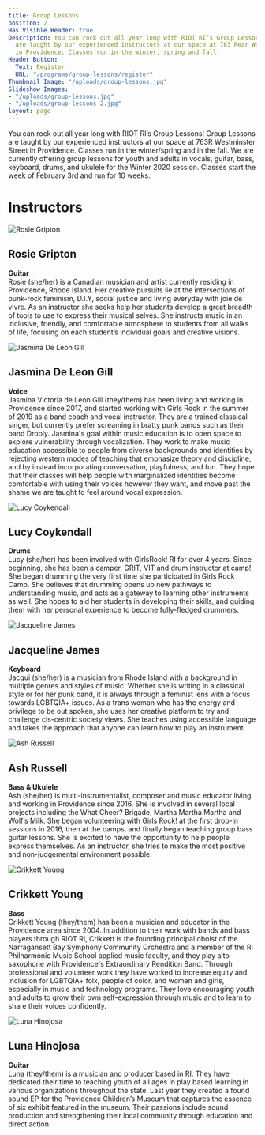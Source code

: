 ```yaml
---
title: Group Lessons
position: 2
Has Visible Header: true
Description: You can rock out all year long with RIOT RI’s Group Lessons! Group Lessons
  are taught by our experienced instructors at our space at 763 Rear Westminster Street
  in Providence. Classes run in the winter, spring and fall.
Header Button:
  Text: Register
  URL: "/programs/group-lessons/register"
Thumbnail Image: "/uploads/group-lessons.jpg"
Slideshow Images:
- "/uploads/group-lessons.jpg"
- "/uploads/group-lessons-2.jpg"
layout: page
---
```


You can rock out all year long with RIOT RI’s Group Lessons! Group Lessons are taught by our experienced instructors at our space at 763R Westminster Street in Providence. Classes run in the winter/spring and in the fall.  We are currently offering group lessons for youth and adults in vocals, guitar, bass, keyboard, drums, and ukulele for the Winter 2020 session. Classes start the week of February 3rd and run for 10 weeks. 

# Instructors

![Rosie Gripton](/uploads/rosie-headshot-1.jpeg)
## Rosie Gripton
**Guitar**  
Rosie (she/her) is a Canadian musician and artist currently residing in Providence, Rhode Island. Her creative pursuits lie at the intersections of punk-rock feminism, D.I.Y, social justice and living everyday with joie de vivre. As an instructor she seeks help her students develop a great breadth of tools to use to express their musical selves. She instructs music in an inclusive, friendly,  and comfortable atmosphere to students from all walks of life, focusing on each student’s individual goals and creative visions.

![Jasmina De Leon Gill](/uploads/Jasmina%20De%20Leon%20Gill.jpg)
## Jasmina De Leon Gill
**Voice**  
Jasmina Victoria de Leon Gill (they/them) has been living and working in Providence since 2017, and started working with Girls Rock in the summer of 2019 as a band coach and vocal instructor. They are a trained classical singer, but currently prefer screaming in bratty punk bands such as their band Drooly. Jasmina's goal within music education is to open space to explore vulnerability through vocalization. They work to make music education accessible to people from diverse backgrounds and identities by rejecting western modes of teaching that emphasize theory and discipline, and by instead incorporating conversation, playfulness, and fun. They hope that their classes will help people with marginalized identities become comfortable with using their voices however they want, and move past the shame we are taught to feel around vocal expression.

![Lucy Coykendall](/uploads/00510B33-4D83-4F85-B992-FA352E9773A7-768x1024.jpeg)
## Lucy Coykendall
**Drums**  
Lucy (she/her) has been involved with GirlsRock! RI for over 4 years. Since beginning, she has been a camper, GRIT, VIT and drum instructor at camp! She began drumming the very first time she participated in Girls Rock Camp. She believes that drumming opens up new pathways to understanding music, and acts as a gateway to learning other instruments as well.  She hopes to aid her students in developing their skills, and guiding them with her personal experience to become fully-fledged drummers.

![Jacqueline James](/uploads/20181021_111252-e1545258780433-768x1024.jpg)
## Jacqueline James
**Keyboard**  
Jacqui (she/her) is a musician from Rhode Island with a background in multiple genres and styles of music. Whether she is writing in a classical style or for her punk band, it is always through a feminist lens with a focus towards LGBTQIA\+ issues. As a trans woman who has the energy and privilege to be out spoken, she uses her creative platform to try and challenge cis-centric society views. She teaches using accessible language and takes the approach that anyone can learn how to play an instrument.

![Ash Russell](/uploads/0009813310_10.jpg)
## Ash Russell
**Bass & Ukulele**  
Ash (she/her) is multi-instrumentalist, composer and music educator living and working in Providence since 2016. She is involved in several local projects including the What Cheer? Brigade, Martha Martha Martha and Wolf’s Milk. She began volunteering with Girls Rock! at the first drop-in sessions in 2016, then at the camps, and finally began teaching group bass guitar lessons. She is excited to have the opportunity to help people express themselves. As an instructor, she tries to make the most positive and non-judgemental environment possible.

![Crikkett Young](/uploads/Crikkett%20Young.jpg)
## Crikkett Young
**Bass**  
Crikkett Young (they/them) has been a musician and educator in the Providence area since 2004. In addition to their work with bands and bass players through RIOT RI, Crikkett is the founding principal oboist of the Narragansett Bay Symphony Community Orchestra and a member of the RI Philharmonic Music School applied music faculty, and they play alto saxophone with Providence's Extraordinary Rendition Band. Through professional and volunteer work they have worked to increase equity and inclusion for LGBTQIA\+ folx, people of color, and women and girls, especially in music and technology programs. They love encouraging youth and adults to grow their own self-expression through music and to learn to share their voices confidently.

![Luna Hinojosa](/uploads/Natalie%20Hinojosa.jpg)
## Luna Hinojosa
**Guitar**  
Luna (they/them) is a musician and producer based in RI. They have dedicated their time to teaching youth of all ages in play based learning in various organizations throughout the state. Last year they created a found sound EP for the Providence Children’s Museum that captures the essence of six exhibit featured in the museum. Their passions include sound production and strengthening their local community through education and direct action.